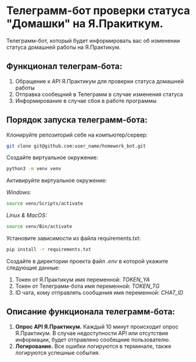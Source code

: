 # Телеграмм-бот проверки статуса "Домашки" на Я.Пракиткум.

Телеграмм-бот, который будет информировать вас об изменении статуса домашней работы на Я.Практикум.

## Функционал телеграм-бота:

1. Обращение к API Я.Практикум для проверки статуса домашней работы
2. Отправка сообещний в Телеграмм в случае изменения статуса
3. Информирование в случае сбоя в работе программы

## Порядок запуска телеграмм-бота:

Клонируйте репозиторий себе на компьютер/сервер:

```bash
git clone git@github.com:user_name/homework_bot.git
```

Создайте виртуальное окружение:

```bash
python3 -m venv venv
```

Активируйте виртуальное окружение:

*Windows:*
```bash
source venv/Scripts/activate
```
*Linux & MacOS:*
```bash
source venv/Bin/activate
```

Установите зависимости из файла requirements.txt:

```bash
pip install -r requirements.txt
```

Создайте в директории проекта файл *.env* в которой укажите следующие данные:
1. Токен от Я.Практикум имя переменной: *TOKEN_YA*
2. Токен от Телеграмм-бота имя переменной: *TOKEN_TG*
3. ID чата, кому отправлять сообщения имя переменной: *CHAT_ID*

## Описание функционала телеграмм-бота:

1. **Опрос API Я.Практикум.** Каждый 10 минут происходит опрос Я.Практикум. В случае недоступности API или отсутствия информации, будет отправлено сообещние пользователю.
2. **Логирование.** Все ошибки логируются в терминале, также логируются успешные события.

